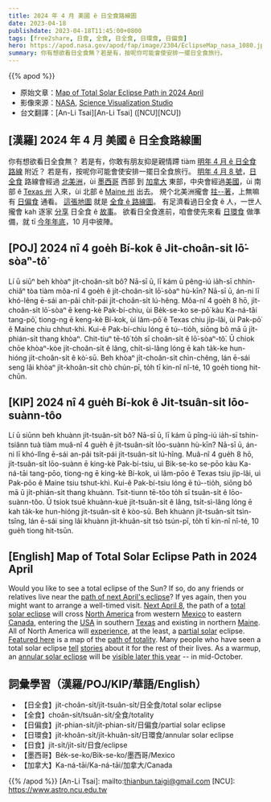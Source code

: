 ```yaml
---
title: 2024 年 4 月 美國 ê 日全食路線圖
date: 2023-04-18
publishdate: 2023-04-18T11:45:00+0800
tags: [free2share, 日食, 全食, 日全食, 日環食, 日偏食]
hero: https://apod.nasa.gov/apod/fap/image/2304/EclipseMap_nasa_1080.jpg
summary: 你有想欲看日全食無？若是有，按呢你可能會使安排一擺日全食旅行。
---
```


{{% apod %}}

- 原始文章：[Map of Total Solar Eclipse Path in 2024 April](https://apod.nasa.gov/apod/ap230418.html)
- 影像來源：[NASA](https://www.nasa.gov/), [Science Visualization Studio](https://svs.gsfc.nasa.gov/)
- 台文翻譯：[An-Li Tsai][An-Li Tsai] ([NCU][NCU])

## [漢羅] 2024 年 4 月 美國 ê 日全食路線圖
你有想欲看日全食無？
若是有，你敢有朋友抑是親情蹛 tiàm [明年 4 月 ê 日全食路線][path of next April's eclipse] 附近？
若是有，按呢你可能會使安排一擺日全食旅行。
[明年 4 月 8 號][Next April 8]，[日全食][total solar eclipse] 路線會經過 [北美洲][North America]，ùi [墨西哥][Mexico] 西部 到 [加拿大][Canada] 東部，中央會經過[美國][USA]，ùi 南部 ê [Texas 州][Texas] 入來，ùi 北部 ê [Maine 州][Maine] 出去。
規个北美洲攏會 [拄--著][experience]，上無嘛有 [日偏食][partial solar] 通看。
[這張地圖][Featured here] 就是 [全食 ê 路線圖][path of totality]。
有足濟看過日全食 ê 人，一世人攏會 kah 逐家 [分享][tell] 日全食 ê [故事][stories]。
欲看日全食進前，咱會使先來看 [日環食][annular solar eclipse] 做準備，就 tī [今年年底][visible later this year]，10 月中彼陣。

## [POJ] 2024 nî 4 goe̍h Bí-kok ê Ji̍t-choân-si̍t lō͘-sòaⁿ-tô͘
Lí ū siūⁿ beh khòaⁿ ji̍t-choân-si̍t bô?
Nā-sī ū, lī kám ū pêng-iú ia̍h-sī chhin-chiâⁿ tòa tiàm môa-nî 4 goe̍h ê ji̍t-choân-si̍t lō͘-sòaⁿ hù-kīn?
Nā-sī ū, án-ni lī khó-lêng ē-sái an-pâi chi̍t-pái ji̍t-choân-si̍t lú-hêng.
Môa-nî 4 goe̍h 8 hō, ji̍t-choân-si̍t lō͘-sòaⁿ ē keng-kè Pak-bí-chiu, ùi Be̍k-se-ko se-pō͘ kàu Ka-ná-tāi tang-pō͘, tiong-ng ē keng-kè Bí-kok, ùi lâm-pō͘ ê Texas chiu ji̍p-lâi, ùi Pak-pō͘ ê Maine chiu chhut-khì.
Kui-ê Pak-bí-chiu lóng ē tú--tio̍h, siōng bô mā ū ji̍t-phián-si̍t thang khòaⁿ.
Chit-tiuⁿ tē-tô͘ to̍h sī choân-si̍t ê lō͘-sòaⁿ-tô͘.
Ū chiok chōe khòaⁿ-kòe ji̍t-choân-si̍t ê lâng, chi̍t-sì-lâng lóng ē kah ta̍k-ke hun-hióng ji̍t-choân-si̍t ê kò͘-sū.
Beh khòaⁿ ji̍t-choân-si̍t chìn-chêng, lán ē-sái seng lâi khòaⁿ ji̍t-khoân-si̍t chò chún-pī, to̍h tī kin-nî nî-té, 10 goe̍h tiong hit-chūn.

## [KIP] 2024 nî 4 gue̍h Bí-kok ê Ji̍t-tsuân-si̍t lōo-suànn-tôo
Lí ū siūnn beh khuànn ji̍t-tsuân-si̍t bô?
Nā-sī ū, lī kám ū pîng-iú ia̍h-sī tshin-tsiânn tuà tiàm muâ-nî 4 gue̍h ê ji̍t-tsuân-si̍t lōo-suànn hù-kīn?
Nā-sī ū, án-ni lī khó-lîng ē-sái an-pâi tsi̍t-pái ji̍t-tsuân-si̍t lú-hîng.
Muâ-nî 4 gue̍h 8 hō, ji̍t-tsuân-si̍t lōo-suànn ē king-kè Pak-bí-tsiu, uì Bi̍k-se-ko se-pōo kàu Ka-ná-tāi tang-pōo, tiong-ng ē king-kè Bí-kok, uì lâm-pōo ê Texas tsiu ji̍p-lâi, uì Pak-pōo ê Maine tsiu tshut-khì.
Kui-ê Pak-bí-tsiu lóng ē tú--tio̍h, siōng bô mā ū ji̍t-phián-si̍t thang khuànn.
Tsit-tiunn tē-tôo to̍h sī tsuân-si̍t ê lōo-suànn-tôo.
Ū tsiok tsuē khuànn-kuè ji̍t-tsuân-si̍t ê lâng, tsi̍t-sì-lâng lóng ē kah ta̍k-ke hun-hióng ji̍t-tsuân-si̍t ê kòo-sū.
Beh khuànn ji̍t-tsuân-si̍t tsìn-tsîng, lán ē-sái sing lâi khuànn ji̍t-khuân-si̍t tsò tsún-pī, to̍h tī kin-nî nî-té, 10 gue̍h tiong hit-tsūn.

## [English] Map of Total Solar Eclipse Path in 2024 April
Would you like to see a total eclipse of the Sun?
If so, do any friends or relatives live near the [path of next April's eclipse][path of next April's eclipse]?
If yes again, then you might want to arrange a well-timed visit.
[Next April 8][Next April 8], the path of a [total solar eclipse][total solar eclipse] will cross [North America][North America] from western [Mexico][Mexico] to eastern [Canada][Canada], entering the [USA][USA] in southern [Texas][Texas] and existing in northern [Maine][Maine].
All of North America will [experience][experience], at the least, a [partial solar][partial solar] eclipse.
[Featured here][Featured here] is a map of the [path of totality][path of totality].
Many people who have seen a total solar eclipse [tell][tell] [stories][stories] about it for the rest of their lives.
As a warmup, an [annular solar eclipse][annular solar eclipse] will be [visible later this year][visible later this year] -- in mid-October.

## 詞彙學習（漢羅/POJ/KIP/華語/English）
- 【日全食】ji̍t-choân-si̍t/ji̍t-tsuân-si̍t/日全食/total solar eclipse
- 【全食】choân-si̍t/tsuân-si̍t/全食/totality
- 【日偏食】ji̍t-phian-si̍t/ji̍t-phian-si̍t/日偏食/partial solar eclipse
- 【日環食】ji̍t-khoân-si̍t/ji̍t-khuân-si̍t/日環食/annular solar eclipse
- 【日食】ji̍t-si̍t/ji̍t-si̍t/日食/eclipse
- 【墨西哥】Be̍k-se-ko/Bi̍k-se-ko/墨西哥/Mexico
- 【加拿大】Ka-ná-tāi/Ka-ná-tāi/加拿大/Canada

{{% /apod %}}
[An-Li Tsai]: mailto:thianbun.taigi@gmail.com
[NCU]: https://www.astro.ncu.edu.tw

[copyright]: https://apod.nasa.gov/apod/fap/lib/about_apod.html#srapply
[License]: https://creativecommons.org/licenses/by/2.0/

[path of next April's eclipse]:https://solarsystem.nasa.gov/news/2332/new-nasa-map-details-2023-and-2024-solar-eclipses-in-the-us/
[Next April 8]:https://solarsystem.nasa.gov/eclipses/2024/apr-8-total/overview/
[total solar eclipse]:https://apod.nasa.gov/apod/ap170820.html
[North America]:https://en.wikipedia.org/wiki/North_America
[Mexico]:https://en.wikipedia.org/wiki/Mexico
[Canada]:https://en.wikipedia.org/wiki/Canada
[USA]:https://en.wikipedia.org/wiki/United_States
[Texas]:https://en.wikipedia.org/wiki/Texas
[Maine]:https://en.wikipedia.org/wiki/Maine
[experience]:https://apod.nasa.gov/apod/ap170912.html
[partial solar]:https://apod.nasa.gov/apod/ap220502.html
[Featured here]:https://svs.gsfc.nasa.gov/5073
[path of totality]:https://apod.nasa.gov/apod/ap160821.html
[tell]:https://www.cesarsway.com/wp-content/uploads/2015/06/safety-essentials-for-dog-walkers-cesars-way.jpeg
[stories]:https://www.buzzfeednews.com/article/sallytamarkin/astronomers-and-eclipses
[annular solar eclipse]:https://apod.nasa.gov/apod/ap191225.html
[visible later this year]:https://www.timeanddate.com/eclipse/solar/2023-october-14
